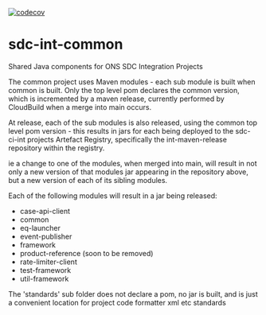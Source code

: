 [![codecov](https://codecov.io/gh/ONSdigital/sdc-int-common/branch/main/graph/badge.svg?token=xYzugQUBNg)](https://codecov.io/gh/ONSdigital/sdc-int-common)

# sdc-int-common
Shared Java components for ONS SDC Integration Projects


The common project uses Maven modules - each sub module is built when common is built.
Only the top level pom declares the common version, which is incremented by a maven release, currently performed
by CloudBuild when a merge into main occurs.

At release, each of the sub modules is also released, using the common top level pom version - this results in jars for each being deployed to
the sdc-ci-int projects Artefact Registry, specifically the int-maven-release repository within the registry.

ie a change to one of the modules, when merged into main, will result in not only a new version of that modules jar appearing in the 
repository above, but a new version of each of its sibling modules.

Each of the following modules will result in a jar being released:

- case-api-client
- common
- eq-launcher
- event-publisher
- framework
- product-reference (soon to be removed)
- rate-limiter-client
- test-framework
- util-framework

The 'standards' sub folder does not declare a pom, no jar is built, and is just a convenient location for project code formatter xml etc
standards
 
